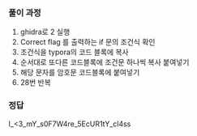 ### 풀이 과정
1. ghidra로 2 실행
2. Correct flag 를 출력하는 if 문의 조건식 확인
3. 조건식을 typora의 코드 블록에 복사
4. 순서대로 또다른 코드블록에 조건문 하나씩 복사 붙여넣기
5. 해당 문자를 암호문 코드블록에 붙여넣기
6. 28번 반복

### 정답
I_<3_mY_s0F7W4re_5EcUR1tY_cl4ss